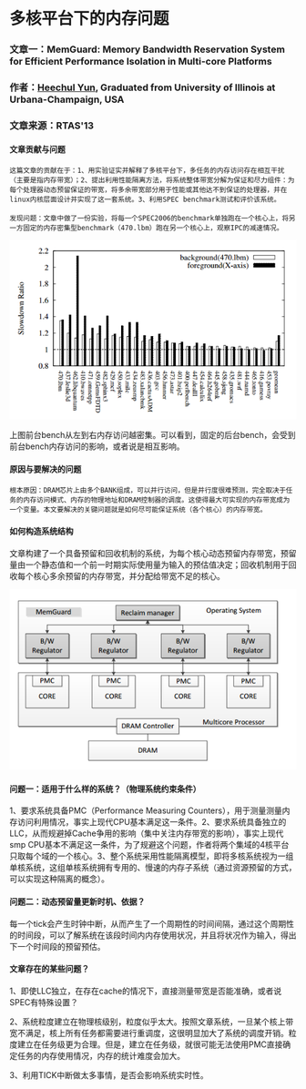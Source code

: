 # 多核平台下的内存问题

### 文章一：MemGuard: Memory Bandwidth Reservation System for Efficient Performance Isolation in Multi-core Platforms

### 作者：[Heechul Yun](http://www.ittc.ku.edu/~heechul/), Graduated from University of Illinois at Urbana-Champaign, USA

### 文章来源：RTAS'13

#### 文章贡献与问题

    这篇文章的贡献在于：1、用实验证实并解释了多核平台下，多任务的内存访问存在相互干扰（主要是指内存带宽）；2、提出利用性能隔离方法，将系统整体带宽分解为保证和尽力组件：为每个处理器动态预留保证的带宽，将多余带宽部分用于性能或其他达不到保证的处理器，并在linux内核层面设计并实现了这一套系统。3、利用SPEC benchmark测试和评价该系统。

    发现问题：文章中做了一份实验，将每一个SPEC2006的benchmark单独跑在一个核心上，将另一方固定的内存密集型benchmark（470.lbm）跑在另一个核心上，观察IPC的减速情况。

![](.gitbook/assets/qq-jie-tu-20190903161212.png)

上图前台bench从左到右内存访问越密集。可以看到，固定的后台bench，会受到前台bench内存访问的影响，或者说是相互影响。

#### 原因与要解决的问题

    根本原因：DRAM芯片上由多个BANK组成，可以并行访问，但是并行度很难预测，完全取决于任务的内存访问模式、内存的物理地址和DRAM控制器的调度。这使得最大可实现的内存带宽成为一个变量。本文要解决的关键问题就是如何尽可能保证系统（各个核心）的内存带宽。

#### 如何构造系统结构

文章构建了一个具备预留和回收机制的系统，为每个核心动态预留内存带宽，预留量由一个静态值和一个前一时期实际使用量为输入的预估值决定；回收机制用于回收每个核心多余预留的内存带宽，并分配给带宽不足的核心。

![](.gitbook/assets/qq-jie-tu-20190903165448.png)

#### 问题一：适用于什么样的系统？（物理系统约束条件）

1、要求系统具备PMC（Performance Measuring Counters），用于测量测量内存访问利用情况，事实上现代CPU基本满足这一条件。2、要求系统具备独立的LLC，从而规避掉Cache争用的影响（集中关注内存带宽的影响），事实上现代smp CPU基本不满足这一条件，为了规避这个问题，作者将两个集域的4核平台只取每个域的一个核心。3、整个系统采用性能隔离模型，即将多核系统视为一组单核系统，这组单核系统拥有专用的、慢速的内存子系统（通过资源预留的方式，可以实现这种隔离的概念）。

#### 问题二：动态预留量更新时机、依据？

每一个tick会产生时钟中断，从而产生了一个周期性的时间间隔，通过这个周期性的时间段，可以了解系统在该段时间内内存使用状况，并且将状况作为输入，得出下一个时间段的预留预估。

#### 文章存在的某些问题？

1、即使LLC独立，在存在cache的情况下，直接测量带宽是否能准确，或者说SPEC有特殊设置？

2、系统粒度建立在物理核级别，粒度似乎太大。按照文章系统，一旦某个核上带宽不满足，核上所有任务都需要进行重调度，这很明显加大了系统的调度开销。粒度建立在任务级更为合理。但是，建立在任务级，就很可能无法使用PMC直接确定任务的内存使用情况，内存的统计难度会加大。

3、利用TICK中断做太多事情，是否会影响系统实时性。

